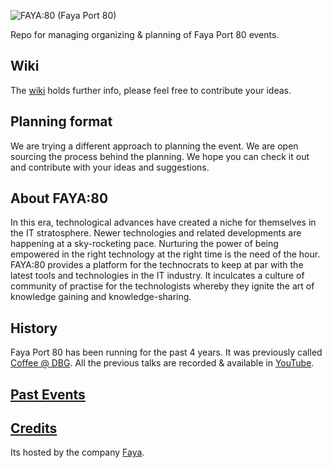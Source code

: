 ![FAYA:80 (Faya Port 80)](http://fayausa.com/wp-content/themes/faya/assets/img/FAYA-80-logo.png)

Repo for managing organizing & planning of Faya Port 80 events.

## Wiki

The [wiki][wiki] holds further info, please feel free to contribute your ideas.

## Planning format

We are trying a different approach to planning the event. We are open sourcing the process behind the planning. We hope you can check it out and contribute with your ideas and suggestions.

## About FAYA:80

In this era, technological advances have created a niche for themselves in the IT stratosphere. Newer technologies and related developments are happening at a sky-rocketing pace. Nurturing the power of being empowered in the right technology at the right time is the need of the hour.  FAYA:80 provides a platform for the technocrats to keep at par with the latest tools and technologies in the IT industry. It inculcates a culture of community of practise for the technologists whereby they ignite the art of knowledge gaining and knowledge-sharing. 

## History

Faya Port 80 has been running for the past 4 years. It was previously called [Coffee @ DBG][youtube]. All the previous talks are recorded & available in [YouTube][FAYA youtube]. 

## [Past Events](past-events.md)
## [Credits](http://fayausa.com/category/port80)

Its hosted by the company [Faya][faya].

[wiki]: https://github.com/fayausa/faya-port-80/wiki
[youtube]: https://www.youtube.com/channel/UCF3jAbUYCEp-5O1bKNV-Nrw/feed
[FAYA youtube]: https://www.youtube.com/fayausa
[faya]: https://fayausa.com/
